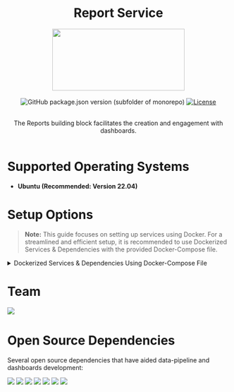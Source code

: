 <div align="center">

# Report Service

<a href="https://shikshalokam.org/elevate/">
<img
    src="https://shikshalokam.org/wp-content/uploads/2021/06/elevate-logo.png"
    height="140"
    width="300"
  />
</a>

![GitHub package.json version (subfolder of monorepo)](https://img.shields.io/github/package-json/v/ELEVATE-Project/mentoring?filename=src%2Fpackage.json)
[![License](https://img.shields.io/badge/license-MIT-blue.svg)](https://opensource.org/licenses/MIT)

</details>
</details>

</br>
The Reports building block facilitates the creation and engagement with dashboards.

</div>
</br>

# Supported Operating Systems
-   **Ubuntu (Recommended: Version 22.04)**

# Setup Options

> **Note:** This guide focuses on setting up services using Docker. For a streamlined and efficient setup, it is recommended to use Dockerized Services & Dependencies with the provided Docker-Compose file.

<details><summary>Dockerized Services & Dependencies Using Docker-Compose File</summary>

## Dockerized Services & Dependencies

## Expectation
By diligently following the outlined steps, you will successfully establish a fully operational data service application setup.

## Prerequisites

### **Setting Up `curl`, `git`, and `netstat` on Ubuntu**

<details><summary> 1. Install curl </summary>
`curl` is used for making HTTP requests from the command line.

🔹 **Check if `curl` is installed:**
```bash
  curl --version
```  
🔹 **If not installed, install it using:**
```bash
  sudo apt update && sudo apt install -y curl
```  
</details>

<details><summary> 2. Install git </summary>
`git` is required for cloning repositories and managing version control.

🔹 **Check if `git` is installed:**
```bash
  git --version
```  
🔹 **If not installed, install it using:**
```bash
  sudo apt update && sudo apt install -y git
```  
</details>

<details><summary> 3. Install netstat (via `net-tools`) </summary>
`netstat` is used to check network connections and ports.

🔹 **Check if `netstat` is installed:**
```bash
  netstat -tulnp
```  
🔹 **If not installed, install it using:**
```bash
  sudo apt update && sudo apt install -y net-tools
```  
</details>

To set up the data service application, ensure you have Docker and Docker Compose installed on your system. For Ubuntu users, detailed installation instructions for Docker found here : [Install Docker engine on Ubuntu](https://docs.docker.com/engine/install/ubuntu/) and for docker-compose follow this documentation: [How To Install and Use Docker Compose on Ubuntu](https://www.digitalocean.com/community/tutorials/how-to-install-and-use-docker-compose-on-ubuntu-20-04).
## Installation

**Create report Directory:** Establish a directory titled **reports**.

> Example Command: `mkdir reports && cd reports/`

> Note: All commands are run from the reports directory.

> **Caution:** Before proceeding, please ensure that the ports given here are available and open. It is essential to verify their availability prior to moving forward. You can run the below command in your terminal to check this:

```bash
   for port in 3000 2181 9092 8081 5432 5050 9092 8080; do
       if sudo lsof -iTCP:$port -sTCP:LISTEN &>/dev/null || sudo netstat -tulnp | grep -w ":$port" &>/dev/null; then
           echo "Port $port is in use"
       else
           echo "Port $port is available"
       fi
   done
```

### Steps to Set Up Dockerized Services

1. **Download and execute the main setup script:** Execute the following command in your terminal from the reports directory.
 ```bash
   curl -OJL https://raw.githubusercontent.com/ELEVATE-Project/data-pipeline/main/Documentation/Docker-setup/setup.sh && chmod +x setup.sh && sudo ./setup.sh
 ```

   > **Note:** The script will download the necessary files and launch the services in Docker. Once all services are up and running, follow the provided steps and enter the required inputs when prompted by the script. For instructions on setting up PgAdmin and Metabase, please refer to the documentation.
   
2. **General Instructions:**
    - All containers which are part of the docker-compose can be gracefully stopped by pressing `Ctrl + C` in the same terminal where the services are running.
    - To start all services and dependencies:
        ```bash
        sudo docker compose --env-file ./config.env up -d
        ```
    - To stop all containers and remove volumes:
       ```bash
       sudo ./docker-compose down -v
       ```

## Setting Up pgAdmin [optional]
<details><summary>Set Up pgAdmin </summary>

1. Open pgAdmin by navigating to `http://localhost:5050` in your browser.
2. Log in with the default credentials:
    - **Username:** `admin@example.com`
    - **Password:** `admin`
3. Click on **Servers** → **Create** → **Server**.
4. Under the **General** tab, provide a name for your server (e.g., `PostgresServer`).
5. Under the **Connection** tab:
    - **Host:** `postgres`
    - **Port:** `5432`
    - **Maintenance Database:** `dev-project-analytics`
    - **Username:** `postgres`
    - **Password:** `password`
6. Click **Save** to connect to the PostgreSQL database.
</details>

## Setting Up Metabase
<details><summary>Configure Metabase </summary>

1. Open Metabase by navigating to `http://localhost:3000` in your browser.
   ![Here is the opening page of Metabase Dashboard](/Documentation/Docker-setup/screenshots/01.png)
2. Select the Preferred Language:
   **Choose language:** `English` -> **Next**
   ![Select the Preferred Language](/Documentation/Docker-setup/screenshots/02.png)
3. Setup super admin login credentials
   - **Set First Name** `elevate`
   - **Set Last Name** `user`
   - **set Company or team name** `shikshalokam`
   - **Set Email** `user@shikshalokam.org`
   - **Set Password** `elevate@123` -> **Next** \ 

    ![setup super admin login credentials](/Documentation/Docker-setup/screenshots/03.png)
4. Setup the database connection.
     - **Set up your first database** → Select **PostgreSQL** 

   ![Select the postgres database to connect)](/Documentation/Docker-setup/screenshots/04.png)
     - then click on **show more options**
5. Enter the database credentials
     - **Display name:** `elevateData`
     - **Host:** `postgres`
     - **Port:** `5432`
     - **Database name:** `dev-project-analytics`
     - **Username:** `postgres`
     - **Password:** `password`

     ![Add the configuration as per mentioned in the config.env](/Documentation/Docker-setup/screenshots/05.png)
        
3. Click **Take me to Metabase** to complete the setup and start using Metabase.
   ![Then you all set to go](/Documentation/Docker-setup/screenshots/07.png)
4. Setting up the `state_name` and `district_name` data type in the metabase.
    - Go to setting → Admin setting → Table Metadata → select the projects table
    - Set the data type 'state' for state_name and 'city' for district_name.
    - This settings will save automatically. 
   
   Here is the screen shot for setting up the state_name semantic type.
   
   ![change the type of state_name](/Documentation/Docker-setup/screenshots/08.png)
   Here is the screen shot for setting up the district_name semantic type.
   ![change the type of district_name](/Documentation/Docker-setup/screenshots/09.png)
</details>

## Onboarding user managemennt
<details><summary>Onboarding user management </summary>

Here is the csv for checking the other reports.  
[user_data.csv](Documentation/Docker-setup/user_data.csv) .
Also you can interact with the api to onboard new users.
```bash
   curl --location 'http://localhost:8080/api/csv/upload' \
   --header 'Authorization: 4a2d9f8e-3b56-47c1-a9d3-e571b8f0c2d9' \
   --form 'file=@"/app/Documentation/Docker-setup/user_data.csv"' 
```
To list out the users
```bash
   curl --location 'http://localhost:8080/api/csv/list' \
   --header 'Authorization: 4a2d9f8e-3b56-47c1-a9d3-e571b8f0c2d9' 
```
</details>

</details>

# Team

<a href="https://github.com/ELEVATE-Project/data-pipeline/graphs/contributors">
  <img src="https://contrib.rocks/image?repo=ELEVATE-Project/data-pipeline" />
</a>

# Open Source Dependencies

Several open source dependencies that have aided data-pipeline and dashboards development:

<p>
  <img src="https://img.shields.io/badge/Apache%20Kafka-000?style=for-the-badge&logo=apachekafka" />
  <img src="https://img.shields.io/badge/Apache%20Flink-E6526F?style=for-the-badge&logo=apacheflink&logoColor=white" />
  <img src="https://img.shields.io/badge/Scala-DC322F?style=for-the-badge&logo=scala&logoColor=white" />
  <img src="https://img.shields.io/badge/Akka-0052CC?style=for-the-badge&logo=akka&logoColor=white" />
  <img src="https://img.shields.io/badge/Metabase-509EE3?style=for-the-badge&logo=metabase&logoColor=white" />
  <img src="https://img.shields.io/badge/PostgreSQL-316192?style=for-the-badge&logo=postgresql&logoColor=white" />
  <img src="https://img.shields.io/badge/git-%23F05033.svg?style=for-the-badge&logo=git&logoColor=white" />
</p>
